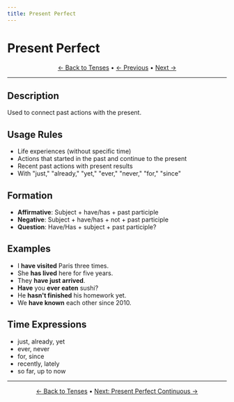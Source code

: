```yaml
---
title: Present Perfect
---
```


# Present Perfect



<div align="center" markdown="1">

[← Back to Tenses](./) • [← Previous](02-present-continuous.md) • [Next →](04-present-perfect-continuous.md)

</div>

---

## Description
Used to connect past actions with the present.

## Usage Rules
- Life experiences (without specific time)
- Actions that started in the past and continue to the present
- Recent past actions with present results
- With "just," "already," "yet," "ever," "never," "for," "since"

## Formation
- **Affirmative**: Subject + have/has + past participle
- **Negative**: Subject + have/has + not + past participle
- **Question**: Have/Has + subject + past participle?

## Examples
- I **have visited** Paris three times.
- She **has lived** here for five years.
- They **have just arrived**.
- **Have** you **ever eaten** sushi?
- He **hasn't finished** his homework yet.
- We **have known** each other since 2010.

## Time Expressions
- just, already, yet
- ever, never
- for, since
- recently, lately
- so far, up to now

---

<div align="center" markdown="1">

[← Back to Tenses](./) • [Next: Present Perfect Continuous →](04-present-perfect-continuous.md)

</div>
